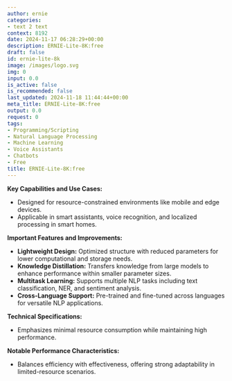 ```yaml
---
author: ernie
categories:
- text 2 text
context: 8192
date: 2024-11-17 06:28:29+00:00
description: ERNIE-Lite-8K:free
draft: false
id: ernie-lite-8k
image: /images/logo.svg
img: 0
input: 0.0
is_active: false
is_recommended: false
last_updated: 2024-11-18 11:44:44+00:00
meta_title: ERNIE-Lite-8K:free
output: 0.0
request: 0
tags:
- Programming/Scripting
- Natural Language Processing
- Machine Learning
- Voice Assistants
- Chatbots
- Free
title: ERNIE-Lite-8K:free
---
```







**Key Capabilities and Use Cases:**
- Designed for resource-constrained environments like mobile and edge devices.
- Applicable in smart assistants, voice recognition, and localized processing in smart homes.

**Important Features and Improvements:**
- **Lightweight Design:** Optimized structure with reduced parameters for lower computational and storage needs.
- **Knowledge Distillation:** Transfers knowledge from large models to enhance performance within smaller parameter sizes.
- **Multitask Learning:** Supports multiple NLP tasks including text classification, NER, and sentiment analysis.
- **Cross-Language Support:** Pre-trained and fine-tuned across languages for versatile NLP applications.

**Technical Specifications:**
- Emphasizes minimal resource consumption while maintaining high performance.
  
**Notable Performance Characteristics:**
- Balances efficiency with effectiveness, offering strong adaptability in limited-resource scenarios.

